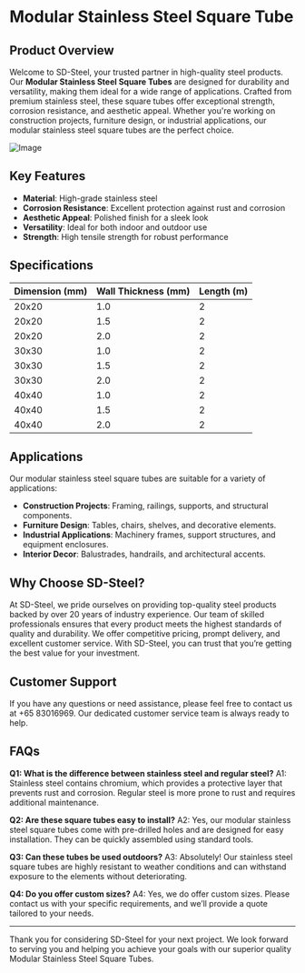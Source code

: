 # Modular Stainless Steel Square Tube

## Product Overview

Welcome to SD-Steel, your trusted partner in high-quality steel products. Our **Modular Stainless Steel Square Tubes** are designed for durability and versatility, making them ideal for a wide range of applications. Crafted from premium stainless steel, these square tubes offer exceptional strength, corrosion resistance, and aesthetic appeal. Whether you're working on construction projects, furniture design, or industrial applications, our modular stainless steel square tubes are the perfect choice.

![Image](https://github.com/user-attachments/assets/2567258e-e124-4816-932d-1809bd27ef0b)

## Key Features

- **Material**: High-grade stainless steel
- **Corrosion Resistance**: Excellent protection against rust and corrosion
- **Aesthetic Appeal**: Polished finish for a sleek look
- **Versatility**: Ideal for both indoor and outdoor use
- **Strength**: High tensile strength for robust performance

## Specifications

| Dimension (mm) | Wall Thickness (mm) | Length (m) |
|----------------|---------------------|------------|
| 20x20          | 1.0                 | 2          |
| 20x20          | 1.5                 | 2          |
| 20x20          | 2.0                 | 2          |
| 30x30          | 1.0                 | 2          |
| 30x30          | 1.5                 | 2          |
| 30x30          | 2.0                 | 2          |
| 40x40          | 1.0                 | 2          |
| 40x40          | 1.5                 | 2          |
| 40x40          | 2.0                 | 2          |

## Applications

Our modular stainless steel square tubes are suitable for a variety of applications:

- **Construction Projects**: Framing, railings, supports, and structural components.
- **Furniture Design**: Tables, chairs, shelves, and decorative elements.
- **Industrial Applications**: Machinery frames, support structures, and equipment enclosures.
- **Interior Decor**: Balustrades, handrails, and architectural accents.

## Why Choose SD-Steel?

At SD-Steel, we pride ourselves on providing top-quality steel products backed by over 20 years of industry experience. Our team of skilled professionals ensures that every product meets the highest standards of quality and durability. We offer competitive pricing, prompt delivery, and excellent customer service. With SD-Steel, you can trust that you’re getting the best value for your investment.

## Customer Support

If you have any questions or need assistance, please feel free to contact us at +65 83016969. Our dedicated customer service team is always ready to help.

## FAQs

**Q1: What is the difference between stainless steel and regular steel?**
A1: Stainless steel contains chromium, which provides a protective layer that prevents rust and corrosion. Regular steel is more prone to rust and requires additional maintenance.

**Q2: Are these square tubes easy to install?**
A2: Yes, our modular stainless steel square tubes come with pre-drilled holes and are designed for easy installation. They can be quickly assembled using standard tools.

**Q3: Can these tubes be used outdoors?**
A3: Absolutely! Our stainless steel square tubes are highly resistant to weather conditions and can withstand exposure to the elements without deteriorating.

**Q4: Do you offer custom sizes?**
A4: Yes, we do offer custom sizes. Please contact us with your specific requirements, and we’ll provide a quote tailored to your needs.

---

Thank you for considering SD-Steel for your next project. We look forward to serving you and helping you achieve your goals with our superior quality Modular Stainless Steel Square Tubes.